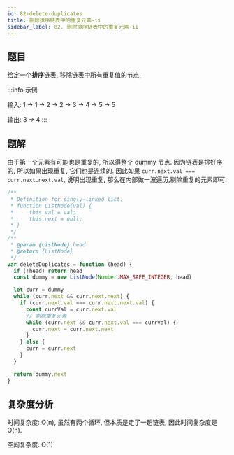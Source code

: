 ```yaml
---
id: 82-delete-duplicates
title: 删除排序链表中的重复元素-ii
sidebar_label: 82. 删除排序链表中的重复元素-ii
---
```


## 题目

给定一个**排序**链表, 移除链表中所有重复值的节点,

:::info 示例

输入: 1 -> 1 -> 2 -> 2 -> 3 -> 4 -> 5 -> 5

输出: 3 -> 4
:::

## 题解

由于第一个元素有可能也是重复的, 所以得整个 dummy 节点. 因为链表是排好序的, 所以如果出现重复, 它们也是连续的. 因此如果 `curr.next.val === curr.next.next.val`, 说明出现重复, 那么在内部做一波遍历,剔除重复的元素即可.

```ts
/**
 * Definition for singly-linked list.
 * function ListNode(val) {
 *     this.val = val;
 *     this.next = null;
 * }
 */
/**
 * @param {ListNode} head
 * @return {ListNode}
 */
var deleteDuplicates = function (head) {
  if (!head) return head
  const dummy = new ListNode(Number.MAX_SAFE_INTEGER, head)

  let curr = dummy
  while (curr.next && curr.next.next) {
    if (curr.next.val === curr.next.next.val) {
      const currVal = curr.next.val
      // 剔除重复元素
      while (curr.next && curr.next.val === currVal) {
        curr.next = curr.next.next
      }
    } else {
      curr = curr.next
    }
  }

  return dummy.next
}
```

## 复杂度分析

时间复杂度: O(n), 虽然有两个循环, 但本质是走了一趟链表, 因此时间复杂度是 O(n).

空间复杂度: O(1)
